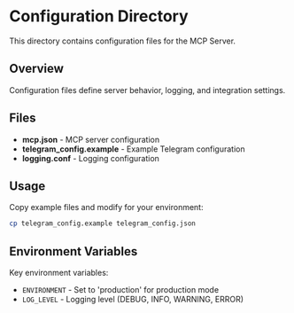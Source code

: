# Configuration Directory

This directory contains configuration files for the MCP Server.

## Overview

Configuration files define server behavior, logging, and integration settings.

## Files

- **mcp.json** - MCP server configuration
- **telegram_config.example** - Example Telegram configuration
- **logging.conf** - Logging configuration

## Usage

Copy example files and modify for your environment:
```bash
cp telegram_config.example telegram_config.json
```

## Environment Variables

Key environment variables:
- `ENVIRONMENT` - Set to 'production' for production mode
- `LOG_LEVEL` - Logging level (DEBUG, INFO, WARNING, ERROR)
